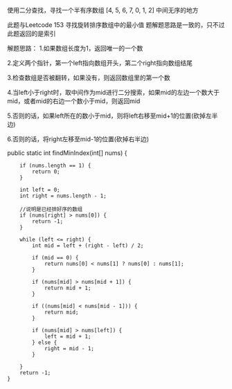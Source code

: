 使用二分查找，寻找一个半有序数组 [4, 5, 6, 7, 0, 1, 2] 中间无序的地方

此题与Leetcode 153 寻找旋转排序数组中的最小值 题解题思路是一致的，只不过此题返回的是索引

解题思路：
1.如果数组长度为1，返回唯一的一个数

2.定义两个指针，第一个left指向数组开头，第二个right指向数组结尾

3.检查数组是否被翻转，如果没有，则返回数组里的第一个数

4.当left小于right时，取中间作为mid进行二分搜索，如果mid的左边一个数大于mid，或者mid的右边一个数小于mid，则返回mid

5.否则的话，如果left所在的数小于mid，则将left右移至mid+1的位置(砍掉左半边)

6.否则的话，将right左移至mid-1的位置(砍掉右半边)
  
   public static int findMinIndex(int[] nums) {

        if (nums.length == 1) {
            return 0;
        }

        int left = 0;
        int right = nums.length - 1;
        
        //说明是已经排好序的数组
        if (nums[right] > nums[0]) {
            return -1;  
        }
        
        while (left <= right) {
            int mid = left + (right - left) / 2;

            if (mid == 0) {
                return nums[0] < nums[1] ? nums[0] : nums[1];
            }

            if (nums[mid] > nums[mid + 1]) {
                return mid + 1;
            }

            if ((nums[mid] < nums[mid - 1])) {
                return mid;
            }

            if (nums[mid] > nums[left]) {
                left = mid + 1;
            } else {
                right = mid - 1;
            }

        }
        return -1;
    }
